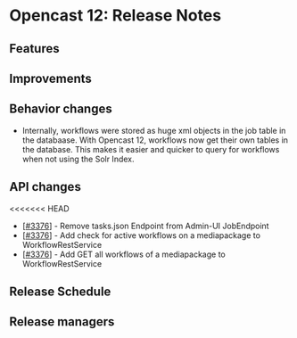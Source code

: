 # Opencast 12: Release Notes


Features
--------

Improvements
------------

Behavior changes
-----------------

- Internally, workflows were stored as huge xml objects in the job table in the databaase. With Opencast 12,
workflows now get their own tables in the database. This makes it easier and quicker to query for workflows when
not using the Solr Index.


API changes
-----------
<<<<<<< HEAD
- [[#3376](https://github.com/opencast/opencast/pull/3376)] - Remove tasks.json Endpoint from Admin-UI JobEndpoint
- [[#3376](https://github.com/opencast/opencast/pull/3376)] - Add check for active workflows on a mediapackage to
WorkflowRestService
- [[#3376](https://github.com/opencast/opencast/pull/3376)] - Add GET all workflows of a mediapackage to
WorkflowRestService


Release Schedule
----------------

Release managers
----------------
